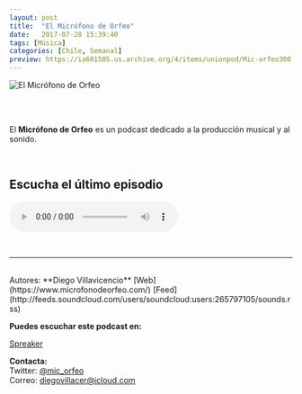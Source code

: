 ```yaml
---
layout: post
title:  "El Micrófono de Orfeo"
date:   2017-07-28 15:39:40
tags: [Música]
categories: [Chile, Semanal]
preview: https://ia601505.us.archive.org/4/items/unionpod/Mic-orfeo300.png 
---
```


![El Micrófono de Orfeo](https://ia601505.us.archive.org/4/items/unionpod/Mic-orfeo400.png)  

<br/>  
<br/>

El **Micrófono de Orfeo** es un podcast dedicado a la producción musical y al sonido.  

<br/>

## Escucha el último episodio  


<!--reproductor-feed=http://feeds.soundcloud.com/users/soundcloud:users:265797105/sounds.rss-->
<!--reproductor-start-->
<audio id="audio" preload="auto" controls="" src="http://feeds.soundcloud.com/stream/415215141-diegovillacer-de-todos-modos-eddie-luno.mp3"></audio>
<!--reproductor-end-->

<br>


_ _ _  

<br>  
Autores: **Diego Villavicencio**  
[Web](https://www.microfonodeorfeo.com/)  
[Feed](http://feeds.soundcloud.com/users/soundcloud:users:265797105/sounds.rss)

**Puedes escuchar este podcast en:**  

[Spreaker](https://www.spreaker.com/user/diegovillacer1)


**Contacta:**  
Twitter: [@mic_orfeo](https://twitter.com/mic_orfeo)   
Correo:  [diegovillacer@icloud.com](mailto:diegovillacer@icloud.com)  








